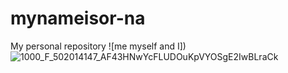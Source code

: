 # mynameisor-na
My personal repository
![me myself and I])![1000_F_502014147_AF43HNwYcFLUDOuKpVYOSgE2IwBLraCk](https://github.com/user-attachments/assets/8f4c8171-08cc-4823-953a-502be0241c7d)

